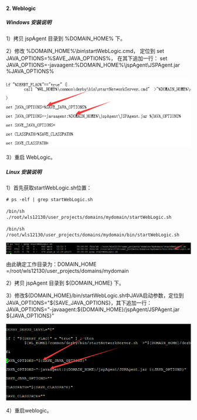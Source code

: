 #### 2. Weblogic
##### Windows 安装说明
1）拷贝 jspAgent 目录到 %DOMAIN_HOME% 下。

2）修改 %DOMAIN_HOME%\bin\startWebLogic.cmd， 定位到
set JAVA_OPTIONS=%SAVE_JAVA_OPTIONS%， 在其下追加一行：
set JAVA_OPTIONS=-javaagent:%DOMAIN_HOME%\jspAgent\JSPAgent.jar %JAVA_OPTIONS%

![](/assets/Windows_Weblogic_1.png)

3）重启 WebLogic。

##### Linux 安装说明

1）首先获取startWebLogic.sh位置：

    # ps -elf | grep startWebLogic.sh

    /bin/sh ./root/wls12130/user_projects/domains/mydomain/startWebLogic.sh

    /bin/sh /root/wls12130/user_projects/domains/mydomain/bin/startWebLogic.sh

![](/assets/Linux_Weblogic_1.png)

由此确定工作目录为：DOMAIN_HOME =/root/wls12130/user_projects/domains/mydomain

2）拷贝 jspAgent 目录到 ${DOMAIN_HOME} 下。

3）修改${DOMAIN_HOME}/bin/startWebLogic.sh中JAVA启动参数，定位到 JAVA_OPTIONS="${SAVE_JAVA_OPTIONS}，其下追加一行：JAVA_OPTIONS="-javaagent:${DOMAIN_HOME}/jspAgent/JSPAgent.jar ${JAVA_OPTIONS}"

![](/assets/Linux_Weblogic_2.png)

4）重启weblogic。

